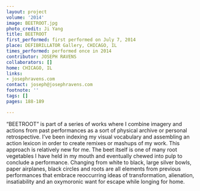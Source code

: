 ```yaml
---
layout: project
volume: '2014'
image: BEETROOT.jpg
photo_credit: Ji Yang
title: BEETROOT
first_performed: first performed on July 7, 2014
place: DEFIBRILLATOR Gallery, CHICAGO, IL
times_performed: performed once in 2014
contributor: JOSEPH RAVENS
collaborators: []
home: CHICAGO, IL
links:
- josephravens.com
contact: joseph@josephravens.com
footnote: ''
tags: []
pages: 188-189

---
```


“BEETROOT” is part of a series of works where I combine imagery and actions from past performances as a sort of physical archive or personal retrospective. I’ve been indexing my visual vocabulary and assembling an action lexicon in order to create remixes or mashups of my work. This approach is relatively new for me. The beet itself is one of many root vegetables I have held in my mouth and eventually chewed into pulp to conclude a performance. Changing from white to black, large silver bowls, paper airplanes, black circles and roots are all elements from previous performances that embrace reoccurring ideas of transformation, alienation, insatiability and an oxymoronic want for escape while longing for home.
